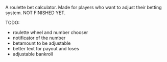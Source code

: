 A roulette bet calculator. 
Made for players who want to adjust their betting system.
NOT FINISHED YET. 

TODO:
- roulette wheel and number chooser
- notificator of the number
- betamount to be adjustable
- better text for payout and loses
- adjustable bankroll